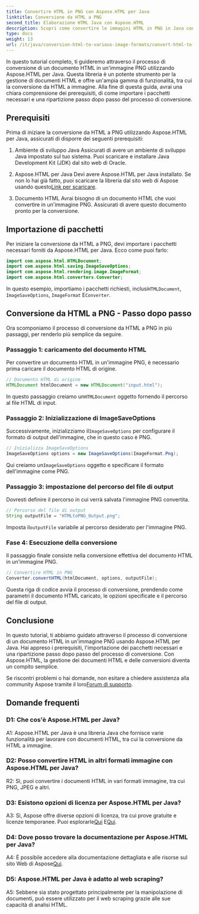 ```yaml
---
title: Convertire HTML in PNG con Aspose.HTML per Java
linktitle: Conversione da HTML a PNG
second_title: Elaborazione HTML Java con Aspose.HTML
description: Scopri come convertire le immagini HTML in PNG in Java con Aspose.HTML. Una guida completa con istruzioni passo dopo passo.
type: docs
weight: 13
url: /it/java/conversion-html-to-various-image-formats/convert-html-to-png/
---
```

In questo tutorial completo, ti guideremo attraverso il processo di conversione di un documento HTML in un'immagine PNG utilizzando Aspose.HTML per Java. Questa libreria è un potente strumento per la gestione di documenti HTML e offre un'ampia gamma di funzionalità, tra cui la conversione da HTML a immagine. Alla fine di questa guida, avrai una chiara comprensione dei prerequisiti, di come importare i pacchetti necessari e una ripartizione passo dopo passo del processo di conversione.

## Prerequisiti

Prima di iniziare la conversione da HTML a PNG utilizzando Aspose.HTML per Java, assicurati di disporre dei seguenti prerequisiti:

1. Ambiente di sviluppo Java
Assicurati di avere un ambiente di sviluppo Java impostato sul tuo sistema. Puoi scaricare e installare Java Development Kit (JDK) dal sito web di Oracle.

2. Aspose.HTML per Java
 Devi avere Aspose.HTML per Java installato. Se non lo hai già fatto, puoi scaricare la libreria dal sito web di Aspose usando questo[Link per scaricare](https://releases.aspose.com/html/java/).

3. Documento HTML
Avrai bisogno di un documento HTML che vuoi convertire in un'immagine PNG. Assicurati di avere questo documento pronto per la conversione.

## Importazione di pacchetti

Per iniziare la conversione da HTML a PNG, devi importare i pacchetti necessari forniti da Aspose.HTML per Java. Ecco come puoi farlo:

```java
import com.aspose.html.HTMLDocument;
import com.aspose.html.saving.ImageSaveOptions;
import com.aspose.html.rendering.image.ImageFormat;
import com.aspose.html.converters.Converter;
```

 In questo esempio, importiamo i pacchetti richiesti, inclusi`HTMLDocument`, `ImageSaveOptions`, `ImageFormat` E`Converter`.

## Conversione da HTML a PNG - Passo dopo passo

Ora scomponiamo il processo di conversione da HTML a PNG in più passaggi, per renderlo più semplice da seguire.

### Passaggio 1: caricamento del documento HTML

Per convertire un documento HTML in un'immagine PNG, è necessario prima caricare il documento HTML di origine.

```java
// Documento HTML di origine
HTMLDocument htmlDocument = new HTMLDocument("input.html");
```

 In questo passaggio creiamo un`HTMLDocument` oggetto fornendo il percorso al file HTML di input.

### Passaggio 2: Inizializzazione di ImageSaveOptions

 Successivamente, inizializziamo il`ImageSaveOptions` per configurare il formato di output dell'immagine, che in questo caso è PNG.

```java
// Inizializza ImageSaveOptions
ImageSaveOptions options = new ImageSaveOptions(ImageFormat.Png);
```

 Qui creiamo un`ImageSaveOptions` oggetto e specificare il formato dell'immagine come PNG.

### Passaggio 3: impostazione del percorso del file di output

Dovresti definire il percorso in cui verrà salvata l'immagine PNG convertita.

```java
// Percorso del file di output
String outputFile = "HTMLtoPNG_Output.png";
```

 Imposta il`outputFile` variabile al percorso desiderato per l'immagine PNG.

### Fase 4: Esecuzione della conversione

Il passaggio finale consiste nella conversione effettiva del documento HTML in un'immagine PNG.

```java
// Convertire HTML in PNG
Converter.convertHTML(htmlDocument, options, outputFile);
```

Questa riga di codice avvia il processo di conversione, prendendo come parametri il documento HTML caricato, le opzioni specificate e il percorso del file di output.

## Conclusione

In questo tutorial, ti abbiamo guidato attraverso il processo di conversione di un documento HTML in un'immagine PNG usando Aspose.HTML per Java. Hai appreso i prerequisiti, l'importazione dei pacchetti necessari e una ripartizione passo dopo passo del processo di conversione. Con Aspose.HTML, la gestione dei documenti HTML e delle conversioni diventa un compito semplice.

 Se riscontri problemi o hai domande, non esitare a chiedere assistenza alla community Aspose tramite il loro[Forum di supporto](https://forum.aspose.com/).

## Domande frequenti

### D1: Che cos'è Aspose.HTML per Java?

A1: Aspose.HTML per Java è una libreria Java che fornisce varie funzionalità per lavorare con documenti HTML, tra cui la conversione da HTML a immagine.

### D2: Posso convertire HTML in altri formati immagine con Aspose.HTML per Java?

R2: Sì, puoi convertire i documenti HTML in vari formati immagine, tra cui PNG, JPEG e altri.

### D3: Esistono opzioni di licenza per Aspose.HTML per Java?

 A3: Sì, Aspose offre diverse opzioni di licenza, tra cui prove gratuite e licenze temporanee. Puoi esplorarle[Qui](https://purchase.aspose.com/buy) E[Qui](https://purchase.aspose.com/temporary-license/).

### D4: Dove posso trovare la documentazione per Aspose.HTML per Java?

 A4: È possibile accedere alla documentazione dettagliata e alle risorse sul sito Web di Aspose[Qui](https://reference.aspose.com/html/java/).

### D5: Aspose.HTML per Java è adatto al web scraping?

A5: Sebbene sia stato progettato principalmente per la manipolazione di documenti, può essere utilizzato per il web scraping grazie alle sue capacità di analisi HTML.